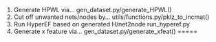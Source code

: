 1. Generate HPWL via...      gen_dataset.py/generate_HPWL()
2. Cut off unwanted nets/nodes by...    utils/functions.py/pklz_to_incmat()
3. Run HyperEF based on generated H/net2node    run_hyperef.py
4. Generate x feature via...    gen_dataset.py/generate_xfeat()
=====